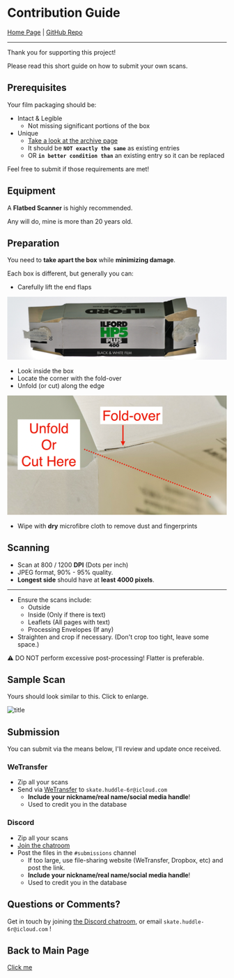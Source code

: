 # Contribution Guide

[Home Page](README.md) | [GitHub Repo](https://github.com/dekuNukem/Film-Packaging)

----------

Thank you for supporting this project!

Please read this short guide on how to submit your own scans.

## Prerequisites

Your film packaging should be:

* Intact & Legible
	* Not missing significant portions of the box
* Unique
	* [Take a look at the archive page](./film_packaging/by_brand.md)
	* It should be **`NOT exactly the same`** as existing entries
	* OR **`in better condition than`** an existing entry so it can be replaced

Feel free to submit if those requirements are met!

## Equipment

A **Flatbed Scanner** is highly recommended.

Any will do, mine is more than 20 years old.

## Preparation

You need to **take apart the box** while **minimizing damage**.

Each box is different, but generally you can:

* Carefully lift the end flaps

![title](resources/endflap.jpeg)

* Look inside the box
* Locate the corner with the fold-over
* Unfold (or cut) along the edge

![title](resources/fold.png)

* Wipe with **dry** microfibre cloth to remove dust and fingerprints

## Scanning

* Scan at 800 / 1200 **DPI** (Dots per inch)
* JPEG format, 90% - 95% quality.
* **Longest side** should have at **least 4000 pixels**.

------

* Ensure the scans include:
	* Outside
	* Inside (Only if there is text)
	* Leaflets (All pages with text)
	* Processing Envelopes (If any)
* Straighten and crop if necessary. (Don't crop too tight, leave some space.)

⚠️ DO NOT perform excessive post-processing! Flatter is preferable.

## Sample Scan

Yours should look similar to this. Click to enlarge.

![title](film_packaging/archive/00036_000.jpg)

## Submission

You can submit via the means below, I'll review and update once received.

### WeTransfer

* Zip all your scans
* Send via [WeTransfer](https://wetransfer.com/) to `skate.huddle-6r@icloud.com`
	* **Include your nickname/real name/social media handle**!
	* Used to credit you in the database

### Discord

* Zip all your scans
* [Join the chatroom](https://discord.gg/yvBx7dVG4B)
* Post the files in the `#submissions` channel
	* If too large, use file-sharing website (WeTransfer, Dropbox, etc) and post the link.
	* **Include your nickname/real name/social media handle**!
	* Used to credit you in the database

## Questions or Comments?

Get in touch by joining [the Discord chatroom](https://discord.gg/yvBx7dVG4B), or email `skate.huddle-6r@icloud.com` !

## Back to Main Page

[Click me](README.md)
